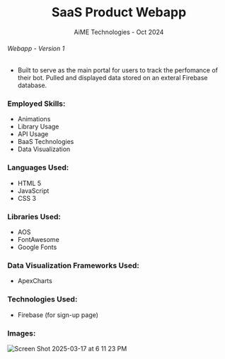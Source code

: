 <h1 align="center">SaaS Product Webapp</h1>
<p align="center">AiME Technologies - Oct 2024</p>
<h6>Webapp - Version 1</h6>

<ul>
        <li>Built to serve as the main portal for users to track the perfomance of their bot. Pulled and displayed data stored on an exteral Firebase database.</li>
</ul>

<h3>Employed Skills:</h3>
<ul>
        <li>Animations</li>
        <li>Library Usage</li>
        <li>API Usage</li>
        <li>BaaS Technologies</li>
        <li>Data Visualization</li>
</ul>

<h3>Languages Used:</h3>
<ul>
        <li>HTML 5</li>
        <li>JavaScript</li>
        <li>CSS 3</li>
</ul>

<h3>Libraries Used:</h3>
<ul>
        <li>AOS</li>
        <li>FontAwesome</li>
        <li>Google Fonts</li>
</ul>

<h3>Data Visualization Frameworks Used:</h3>
<ul>
        <li>ApexCharts</li>
</ul>

<h3>Technologies Used:</h3>
<ul>
        <li>Firebase (for sign-up page)</li>
</ul>

<h3>Images:</h3>

![Screen Shot 2025-03-17 at 6 11 23 PM](https://github.com/user-attachments/assets/edf9c681-f651-42b3-a7aa-9d92db8f47e4)
